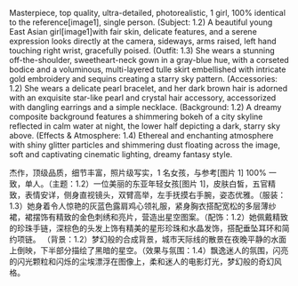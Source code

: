 Masterpiece, top quality, ultra-detailed, photorealistic, 1 girl, 100% identical to the reference[image1], single person.
(Subject: 1.2) A beautiful young East Asian girl[image1]with fair skin, delicate features, and a serene expression looks directly at the camera, sideways, arms raised, left hand touching right wrist, gracefully poised.
(Outfit: 1.3) She wears a stunning off-the-shoulder, sweetheart-neck gown in a gray-blue hue, with a corseted bodice and a voluminous, multi-layered tulle skirt embellished with intricate gold embroidery and sequins creating a starry sky pattern.
(Accessories: 1.2) She wears a delicate pearl bracelet, and her dark brown hair is adorned with an exquisite star-like pearl and crystal hair accessory, accessorized with dangling earrings and a simple necklace.
(Background: 1.2) A dreamy composite background features a shimmering bokeh of a city skyline reflected in calm water at night, the lower half depicting a dark, starry sky above.
(Effects & Atmosphere: 1.4) Ethereal and enchanting atmosphere with shiny glitter particles and shimmering dust floating across the image, soft and captivating cinematic lighting, dreamy fantasy style.

杰作，顶级品质，细节丰富，照片级写实，1 名女孩，与参考[图片 1] 100% 一致，单人。（主题：1.2）一位美丽的东亚年轻女孩[图片 1]，皮肤白皙，五官精致，表情安详，侧身直视镜头，双臂高举，左手抚摸右手腕，姿态优雅。（服装：1.3）她身着令人惊艳的灰蓝色露肩鸡心领礼服，紧身胸衣搭配宽松的多层薄纱裙，裙摆饰有精致的金色刺绣和亮片，营造出星空图案。（配饰：1.2）她佩戴精致的珍珠手链，深棕色的头发上饰有精美的星形珍珠和水晶发饰，搭配垂坠耳环和简约项链。 （背景：1.2）梦幻般的合成背景，城市天际线的散景在夜晚平静的水面上倒映，下半部分描绘了黑暗的星空。（效果与氛围：1.4）飘逸迷人的氛围，闪亮的闪光颗粒和闪烁的尘埃漂浮在图像上，柔和迷人的电影灯光，梦幻般的奇幻风格。
